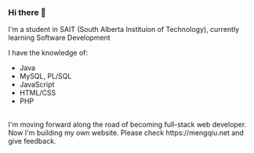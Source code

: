 ### Hi there 👋
I'm a student in SAIT (South Alberta Instituion of Technology), currently learning Software Development<br>

I have the knowledge of:

* Java
* MySQL, PL/SQL
* JavaScript
* HTML/CSS
* PHP
<br>
I'm moving forward along the road of becoming full-stack web developer.<br>
Now I'm building my own website. Please check https://mengqiu.net and give feedback.

